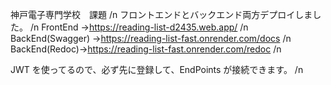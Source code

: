 神戸電子専門学校　課題 /n
フロントエンドとバックエンド両方デプロイしました。 /n
FrontEnd ->https://reading-list-d2435.web.app/ /n
BackEnd(Swagger) ->https://reading-list-fast.onrender.com/docs /n
BackEnd(Redoc)->https://reading-list-fast.onrender.com/redoc /n

JWT を使ってるので、必ず先に登録して、EndPoints が接続できます。 /n
